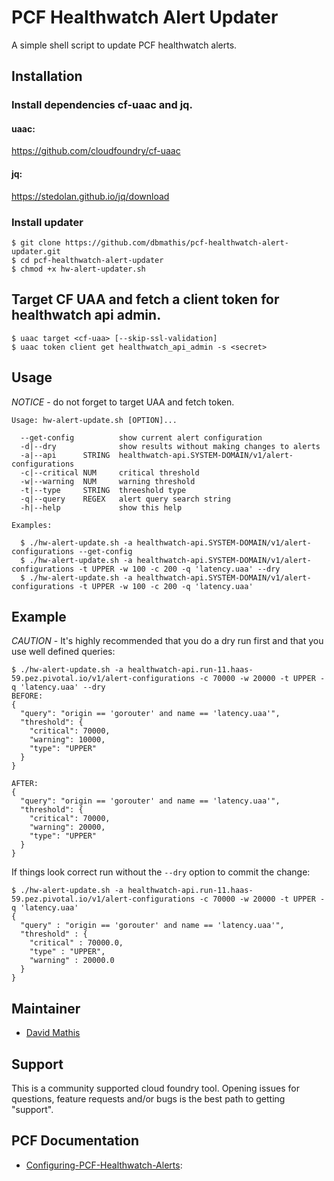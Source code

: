 
# PCF Healthwatch Alert Updater

A simple shell script to update PCF healthwatch alerts.


## Installation

### Install dependencies cf-uaac and jq.

#### uaac:
https://github.com/cloudfoundry/cf-uaac

#### jq:
https://stedolan.github.io/jq/download


### Install updater
```
$ git clone https://github.com/dbmathis/pcf-healthwatch-alert-updater.git
$ cd pcf-healthwatch-alert-updater
$ chmod +x hw-alert-updater.sh
```

## Target CF UAA and fetch a client token for healthwatch api admin.
```
$ uaac target <cf-uaa> [--skip-ssl-validation]
$ uaac token client get healthwatch_api_admin -s <secret>
```
  
## Usage

*NOTICE* - do not forget to target UAA and fetch token.

```
Usage: hw-alert-update.sh [OPTION]...

  --get-config          show current alert configuration
  -d|--dry              show results without making changes to alerts
  -a|--api      STRING  healthwatch-api.SYSTEM-DOMAIN/v1/alert-configurations
  -c|--critical NUM     critical threshold
  -w|--warning  NUM     warning threshold
  -t|--type     STRING  threeshold type
  -q|--query    REGEX   alert query search string  
  -h|--help             show this help            

Examples:

  $ ./hw-alert-update.sh -a healthwatch-api.SYSTEM-DOMAIN/v1/alert-configurations --get-config
  $ ./hw-alert-update.sh -a healthwatch-api.SYSTEM-DOMAIN/v1/alert-configurations -t UPPER -w 100 -c 200 -q 'latency.uaa' --dry
  $ ./hw-alert-update.sh -a healthwatch-api.SYSTEM-DOMAIN/v1/alert-configurations -t UPPER -w 100 -c 200 -q 'latency.uaa'
```

## Example

*CAUTION* - It's highly recommended that you do a dry run first and that you use well defined queries:

```
$ ./hw-alert-update.sh -a healthwatch-api.run-11.haas-59.pez.pivotal.io/v1/alert-configurations -c 70000 -w 20000 -t UPPER -q 'latency.uaa' --dry
BEFORE:
{
  "query": "origin == 'gorouter' and name == 'latency.uaa'",
  "threshold": {
    "critical": 70000,
    "warning": 10000,
    "type": "UPPER"
  }
}

AFTER:
{
  "query": "origin == 'gorouter' and name == 'latency.uaa'",
  "threshold": {
    "critical": 70000,
    "warning": 20000,
    "type": "UPPER"
  }
}
```

If things look correct run without the `--dry` option to commit the change:

```
$ ./hw-alert-update.sh -a healthwatch-api.run-11.haas-59.pez.pivotal.io/v1/alert-configurations -c 70000 -w 20000 -t UPPER -q 'latency.uaa'
{
  "query" : "origin == 'gorouter' and name == 'latency.uaa'",
  "threshold" : {
    "critical" : 70000.0,
    "type" : "UPPER",
    "warning" : 20000.0
  }
}
```

## Maintainer

* [David Mathis](https://github.com/dbmathis)


## Support

This is a community supported cloud foundry tool. Opening issues for questions, feature requests and/or bugs is the best path to getting "support".


## PCF Documentation

- [Configuring-PCF-Healthwatch-Alerts](https://docs.pivotal.io/pcf-healthwatch/1-2/api/alerts.html):
